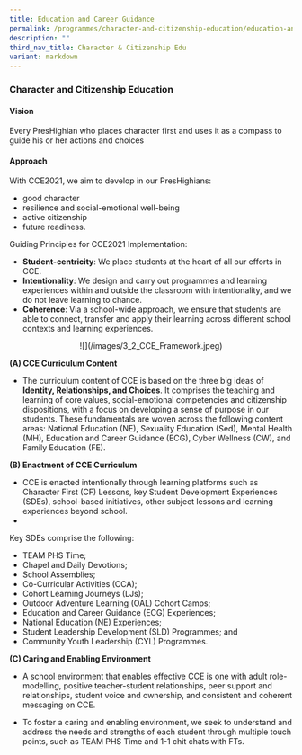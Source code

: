 ```yaml
---
title: Education and Career Guidance
permalink: /programmes/character-and-citizenship-education/education-and-career-guidance/
description: ""
third_nav_title: Character & Citizenship Edu
variant: markdown
---
```

<h3>Character and Citizenship Education</h3>
<h4>Vision</h4>
Every PresHighian who places character first and uses it as a compass to guide his or her actions and choices
<h4>Approach</h4>
With CCE2021, we aim to develop in our PresHighians:

* good character
* resilience and social-emotional well-being
* active citizenship
* future readiness.

Guiding Principles for CCE2021 Implementation:

* <b>Student-centricity</b>: We place students at the heart of all our efforts in CCE.
* <b>Intentionality</b>: We design and carry out programmes and learning experiences within and outside the classroom with intentionality, and we do not leave learning to chance.
* <b>Coherence</b>: Via a school-wide approach, we ensure that students are able to connect, transfer and apply their learning across different school contexts and learning experiences.

<center>
![](/images/3_2_CCE_Framework.jpeg)

</center>


<b>(A)  CCE Curriculum Content</b>

* The curriculum content of CCE is based on the three big ideas of **Identity, Relationships, and Choices**. It comprises the teaching and learning of core values, social-emotional competencies and citizenship dispositions, with a focus on developing a sense of purpose in our students. These fundamentals are woven across the following content areas: National Education (NE), Sexuality Education (Sed), Mental Health (MH), Education and Career Guidance (ECG), Cyber Wellness (CW), and Family Education (FE).

<b>(B)  Enactment of CCE Curriculum</b>

* CCE is enacted intentionally through learning platforms such as Character First (CF) Lessons, key Student Development Experiences (SDEs), school-based initiatives, other subject lessons and learning experiences beyond school.
*
Key SDEs comprise the following:
<ul type="disc">
<li>TEAM PHS Time;
</li><li>Chapel and Daily Devotions;
</li><li>School Assemblies;
</li><li>Co-Curricular Activities (CCA);
</li><li>Cohort Learning Journeys (LJs);
</li><li>Outdoor Adventure Learning (OAL) Cohort Camps;
</li><li>Education and Career Guidance (ECG) Experiences;
</li><li>National Education (NE) Experiences;
</li><li>Student Leadership Development (SLD) Programmes; and
</li><li>Community Youth Leadership (CYL) Programmes.</li>
	</ul>
	
<b>(C)  Caring and Enabling Environment</b>

* A school environment that enables effective CCE is one with adult role-modelling, positive teacher-student relationships, peer support and relationships, student voice and ownership, and consistent and coherent messaging on CCE.

* To foster a caring and enabling environment, we seek to understand and address the needs and strengths of each student through multiple touch points, such as TEAM PHS Time and 1-1 chit chats with FTs.